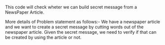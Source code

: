 This code will check wheter we can build secret message from a NewsPaper Article.

More details of Problem statement as follows:-
We have a newspaper article and we want to create a secret message by cutting words out of the newspaper article.
Given the secret message, we need to verify if that can be created by using the article or not.
